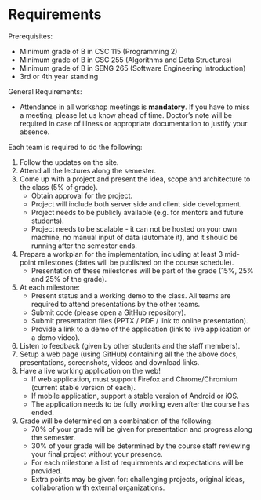 # Requirements

Prerequisites:

- Minimum grade of B in CSC 115 (Programming 2)
- Minimum grade of B in CSC 255 (Algorithms and Data Structures)
- Minimum grade of B in SENG 265 (Software Engineering Introduction)
- 3rd or 4th year standing

General Requirements:

- Attendance in all workshop meetings is **mandatory**. If you have to miss a meeting, please let us know ahead of time. Doctor’s note will be required in case of illness or appropriate documentation to justify your absence.

Each team is required to do the following:

1. Follow the updates on the site.
2. Attend all the lectures along the semester.
3. Come up with a project and present the idea, scope and architecture to the class (5% of grade).
    - Obtain approval for the project.
    - Project will include both server side and client side development.
    - Project needs to be publicly available (e.g. for mentors and future students).
    - Project needs to be scalable - it can not be hosted on your own machine, no manual input of data (automate it), and it should be running after the semester ends.
4. Prepare a workplan for the implementation, including at least 3 mid-point milestones (dates will be published on the course schedule).
    - Presentation of these milestones will be part of the grade (15%, 25% and 25% of the grade).
5. At each milestone:
    - Present status and a working demo to the class. All teams are required to attend presentations by the other teams.
    - Submit code (please open a GitHub repository).
    - Submit presentation files (PPTX / PDF / link to online presentation).
    - Provide a link to a demo of the application (link to live application or a demo video).
6. Listen to feedback (given by other students and the staff members).
7. Setup a web page (using GitHub) containing all the the above docs, presentations, screenshots, videos and download links.
8. Have a live working application on the web!
    - If web application, must support Firefox and Chrome/Chromium (current stable version of each).
    - If mobile application, support a stable version of Android or iOS.
    - The application needs to be fully working even after the course has ended.
9. Grade will be determined on a combination of the following:
    - 70% of your grade will be given for presentation and progress along the semester.
    - 30% of your grade will be determined by the course staff reviewing your final project without your presence.
    - For each milestone a list of requirements and expectations will be provided.
    - Extra points may be given for: challenging projects, original ideas, collaboration with external organizations.